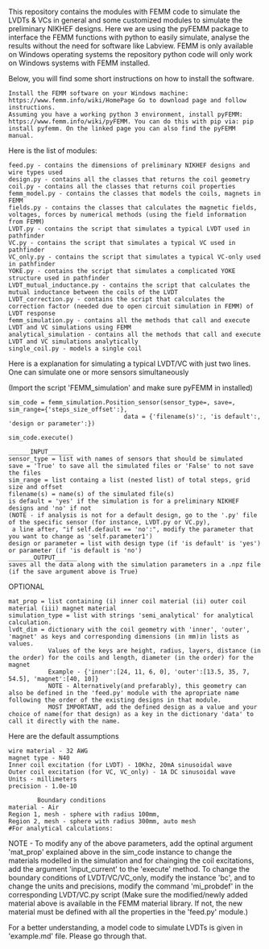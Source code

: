 
This repository contains the modules with FEMM code to simulate the LVDTs & VCs in general and some customized modules to simulate the preliminary NIKHEF designs.
Here we are using the pyFEMM package to interface the FEMM functions with python to easily simulate, analyse the results without the need for software like Labview. FEMM is only available on Windows operating systems the repository python code will only work on Windows systems with FEMM installed.

Below, you will find some short instructions on how to install the software. 

    Install the FEMM software on your Windows machine: https://www.femm.info/wiki/HomePage Go to download page and follow instructions.
    Assuming you have a working python 3 environment, install pyFEMM: https://www.femm.info/wiki/pyFEMM. You can do this with pip via: pip install pyfemm. On the linked page you can also find the pyFEMM manual.

Here is the list of modules:

    feed.py - contains the dimensions of preliminary NIKHEF designs and wire types used
    design.py - contains all the classes that returns the coil geometry
    coil.py - contains all the classes that returns coil properties  
    femm_model.py - contains the classes that models the coils, magnets in FEMM
    fields.py - contains the classes that calculates the magnetic fields, voltages, forces by numerical methods (using the field information from FEMM)
    LVDT.py - contains the script that simulates a typical LVDT used in pathfinder
    VC.py - contains the script that simulates a typical VC used in pathfinder
    VC_only.py - contains the script that simulates a typical VC-only used in pathfinder
    YOKE.py - contains the script that simulates a complicated YOKE structure used in pathfinder
    LVDT_mutual_inductance.py - contains the script that calculates the mutual inductance between the coils of the LVDT
    LVDT_correction.py - contains the script that calculates the correction factor (needed due to open circuit simulation in FEMM) of LVDT response  
    femm_simulation.py - contains all the methods that call and execute LVDT and VC simulations using FEMM
    analytical_simulation - contains all the methods that call and execute LVDT and VC simulations analytically
    single_coil.py - models a single coil

Here is a explanation for simulating a typical LVDT/VC with just two lines. One can simulate one or more sensors simultaneously

(Import the script 'FEMM_simulation' and make sure pyFEMM in installed)

    sim_code = femm_simulation.Position_sensor(sensor_type=, save=, sim_range={'steps_size_offset':},
                                    data = {'filename(s)':, 'is default':, 'design or parameter':})

    sim_code.execute()

    ______INPUT_______
    sensor_type = list with names of sensors that should be simulated
    save = 'True' to save all the simulated files or 'False' to not save the files
    sim_range = list containg a list (nested list) of total steps, grid size and offset
    filename(s) = name(s) of the simulated file(s) 
    is default = 'yes' if the simulation is for a preliminary NIKHEF designs and 'no' if not
    (NOTE - if analysis is not for a default design, go to the '.py' file of the specific sensor (for instance, LVDT.py or VC.py), 
     a line after, "if self.default == 'no':", modify the parameter that you want to change as 'self.parameter1')
    design or parameter = list with design type (if 'is default' is 'yes') or parameter (if 'is default is 'no')
    _______OUTPUT______
    saves all the data along with the simulation parameters in a .npz file (if the save argument above is True)
OPTIONAL

    mat_prop = list containing (i) inner coil material (ii) outer coil material (iii) magnet material
    simulation_type = list with strings 'semi_analytical' for analytical calculation.
    lvdt_dim = dictionary with the coil geometry with 'inner', 'outer', 'magnet' as keys and corresponding dimensions (in mm)in lists as values.
               Values of the keys are height, radius, layers, distance (in the order) for the coils and length, diameter (in the order) for the magnet
               Example - {'inner':[24, 11, 6, 0], 'outer':[13.5, 35, 7, 54.5], 'magnet':[40, 10]}
               NOTE - Alternatively(and prefarably), this geometry can also be defined in the 'feed.py' module with the apropriate name following the order of the existing designs in that module. 
               MOST IMPORTANT, add the defined design as a value and your choice of name(for that design) as a key in the dictionary 'data' to call it directly with the name.

Here are the default assumptions

    wire material - 32 AWG
    magnet type - N40
    Inner coil excitation (for LVDT) - 10Khz, 20mA sinusoidal wave
    Outer coil excitation (for VC, VC_only) - 1A DC sinusoidal wave
    Units - millimeters
    precision - 1.0e-10

            Boundary conditions 
    material - Air
    Region 1, mesh - sphere with radius 100mm, 
    Region 2, mesh - sphere with radius 300mm, auto mesh
    #For analytical calculations:

NOTE - To modify any of the above parameters, add the optinal argument 'mat_prop' explained above in the sim_code instance to change the materials modelled in the simulation and 
for chainging the coil excitations, add the argument 'input_current' to the 'execute' method. To change the boundary conditions of LVDT/VC/VC_only, modify the instance 'bc', and to change the units and precisions, modify the command 'mi_probdef' in the corresponding LVDT/VC.py script 
(Make sure the modified/newly added material above is available in the FEMM material library. If not, the new material must be defined with all the properties in the 'feed.py' module.)
    

For a better understanding, a model code to simulate LVDTs is given in 'example.md' file. Please go through that.   